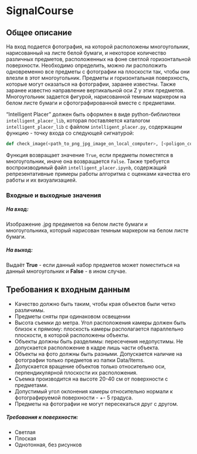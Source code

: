# SignalCourse

## Общее описание


На вход подается фотография, на которой расположены многоугольник, нарисованный на листе белой бумаги, и некоторое количество
различных предметов, расположенных на фоне светлой горизонтальной поверхности.
 Необходимо определить, можно ли расположить одновременно все предметы с фотографии на плоскости так, чтобы они влезли в 
этот многоугольник.
 Предметы и горизонтальная поверхность, которые могут оказаться на фотографии, заранее известны. Также заранее известно 
направление вертикальной оси Z у этих предметов. Многоугольник задается фигурой, нарисованной темным маркером 
на белом листе бумаги и сфотографированной вместе с предметами.

“Intelligent Placer” должен быть оформлен в виде python-библиотеки `intelligent_placer_lib`, которая поставляется
каталогом `intelligent_placer_lib` с файлом `intelligent_placer.py`, содержащим функцию - точку входа со следующей сигнатурой:

```Python
def check_image(<path_to_png_jpg_image_on_local_computer>, [<poligon_coordinates>])
```

Функция возвращает значение `True`, если предметы поместятся в многоугольник, иначе она возвращается `False`. 
Также требуется воспроизводимый файл `intelligent_placer.ipynb`, содержащий репрезентативные примеры работы алгоритма
с оценками качества его работы и их визуализацией.


### Входные и выходные значения

##### На вход:

Изображение .jpg предеметов на белом листе бумаги и многоугольника, который нарисован темным маркером на белом листе бумаги.

##### На выход:

Выдаёт **True** - если данный набор предметов может поместиться на данный многоугольник и **False** - в ином случае.

## Требования к входным данным

- Качество должно быть таким, чтобы края объектов были четко различимы.
- Предметы сняты при одинаковом освещении
- Высота съемки до метра. Угол расположения камеры должен быть близок к прямому: плоскость камеры располагается параллельно плоскости, в которой расположены объекты.
- Объекты должны быть разделимы: пересечения недопустимы. Не допускается расположение в кадре лишь части объекта.
- Объекты на фото должны быть разными. Допускается наличие на фотографии только предметов из папки Data/Items.
- Допускается вращение объектов только относительно оси, перпендикулярной плоскости их расположения.
- Съемка производится на высоте 20-40 см от поверхности с предметами.
- Допустимый угол оклонения камеры относительно нормали к фотографируемой поверхности - +- 5 градуса.
- Предметы на фотографии не могут пересекаться друг с другом.

##### Требования к поверхности:
- Светлая
- Плоская
- Однотонная, без рисунков
